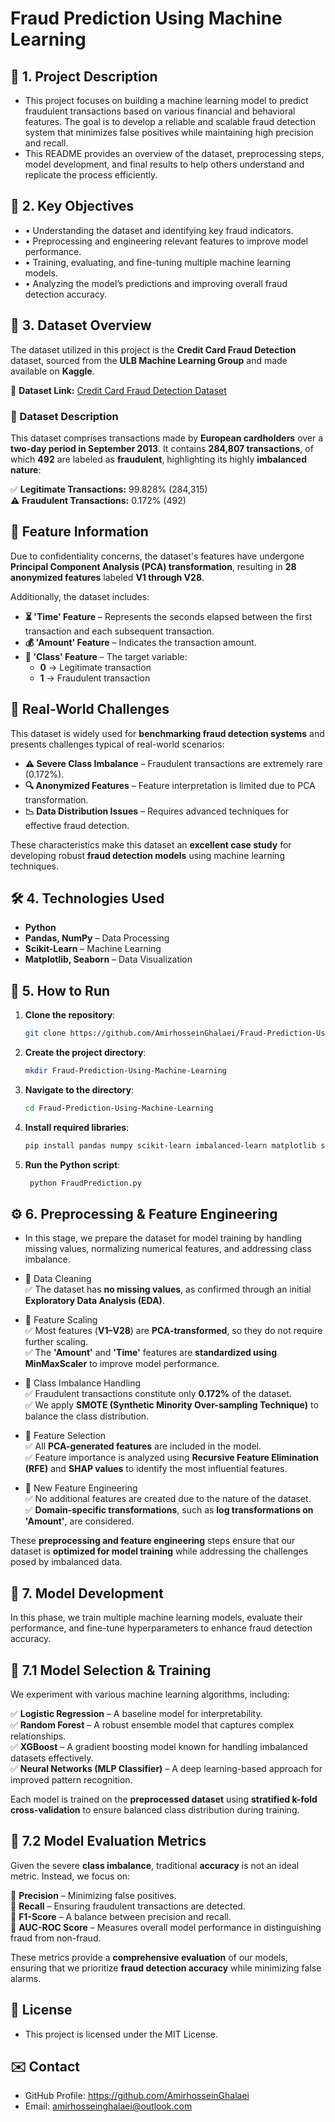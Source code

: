 # Fraud Prediction Using Machine Learning  

## 📌 1. Project Description  
- This project focuses on building a machine learning model to predict fraudulent transactions based on various financial and behavioral features. The goal is to develop a reliable and scalable fraud detection system that minimizes false positives while maintaining high precision and recall.
- This README provides an overview of the dataset, preprocessing steps, model development, and final results to help others understand and replicate the process efficiently.


## 🎯 2. Key Objectives
- •	Understanding the dataset and identifying key fraud indicators.
- •	Preprocessing and engineering relevant features to improve model performance.
- •	Training, evaluating, and fine-tuning multiple machine learning models.
- •	Analyzing the model’s predictions and improving overall fraud detection accuracy.



## 📂 3. Dataset Overview

The dataset utilized in this project is the **Credit Card Fraud Detection** dataset, sourced from the **ULB Machine Learning Group** and made available on **Kaggle**.  

📌 **Dataset Link:** [Credit Card Fraud Detection Dataset](https://www.kaggle.com/datasets/mlg-ulb/creditcardfraud/data)  

### 🔹 Dataset Description  
This dataset comprises transactions made by **European cardholders** over a **two-day period in September 2013**. It contains **284,807 transactions**, of which **492** are labeled as **fraudulent**, highlighting its highly **imbalanced nature**:  

✅ **Legitimate Transactions:** 99.828% (284,315)  
⚠️ **Fraudulent Transactions:** 0.172% (492)  

## 🔹 Feature Information  
Due to confidentiality concerns, the dataset's features have undergone **Principal Component Analysis (PCA) transformation**, resulting in **28 anonymized features** labeled **V1 through V28**.  

Additionally, the dataset includes:  
- **⏳ 'Time' Feature** – Represents the seconds elapsed between the first transaction and each subsequent transaction.  
- **💰 'Amount' Feature** – Indicates the transaction amount.  
- **🎯 'Class' Feature** – The target variable:  
  - **0** → Legitimate transaction  
  - **1** → Fraudulent transaction  

## 🔹 Real-World Challenges  
This dataset is widely used for **benchmarking fraud detection systems** and presents challenges typical of real-world scenarios:  
- **⚠️ Severe Class Imbalance** – Fraudulent transactions are extremely rare (0.172%).  
- **🔍 Anonymized Features** – Feature interpretation is limited due to PCA transformation.  
- **📉 Data Distribution Issues** – Requires advanced techniques for effective fraud detection.  

These characteristics make this dataset an **excellent case study** for developing robust **fraud detection models** using machine learning techniques.  



## 🛠️ 4. Technologies Used  
- **Python**  
- **Pandas, NumPy** – Data Processing  
- **Scikit-Learn** – Machine Learning  
- **Matplotlib, Seaborn** – Data Visualization


## 🚀 5. How to Run  
1. **Clone the repository**:  
   ```bash
   git clone https://github.com/AmirhosseinGhalaei/Fraud-Prediction-Using-Machine-Learning.git

2. **Create the project directory**:  
   ```bash
   mkdir Fraud-Prediction-Using-Machine-Learning

3. **Navigate to the directory**:
   ```bash
   cd Fraud-Prediction-Using-Machine-Learning

4. **Install required libraries**:
   ```bash
   pip install pandas numpy scikit-learn imbalanced-learn matplotlib seaborn

5. **Run the Python script**:
   ```bash
    python FraudPrediction.py

## ⚙️ 6. Preprocessing & Feature Engineering  

- In this stage, we prepare the dataset for model training by handling missing values, normalizing numerical features, and addressing class imbalance.  

- 🔹 Data Cleaning  
✅ The dataset has **no missing values**, as confirmed through an initial **Exploratory Data Analysis (EDA)**.  

- 🔹 Feature Scaling  
✅ Most features (**V1–V28**) are **PCA-transformed**, so they do not require further scaling.  
✅ The **'Amount'** and **'Time'** features are **standardized using MinMaxScaler** to improve model performance.  

- 🔹 Class Imbalance Handling  
✅ Fraudulent transactions constitute only **0.172%** of the dataset.  
✅ We apply **SMOTE (Synthetic Minority Over-sampling Technique)** to balance the class distribution.  

- 🔹 Feature Selection  
✅ All **PCA-generated features** are included in the model.  
✅ Feature importance is analyzed using **Recursive Feature Elimination (RFE)** and **SHAP values** to identify the most influential features.  

- 🔹 New Feature Engineering  
✅ No additional features are created due to the nature of the dataset.  
✅ **Domain-specific transformations**, such as **log transformations on 'Amount'**, are considered.  

These **preprocessing and feature engineering** steps ensure that our dataset is **optimized for model training** while addressing the challenges posed by imbalanced data.  



## 🤖 7. Model Development  

In this phase, we train multiple machine learning models, evaluate their performance, and fine-tune hyperparameters to enhance fraud detection accuracy.  

## 🔹 7.1 Model Selection & Training  
We experiment with various machine learning algorithms, including:  

✅ **Logistic Regression** – A baseline model for interpretability.  
✅ **Random Forest** – A robust ensemble model that captures complex relationships.  
✅ **XGBoost** – A gradient boosting model known for handling imbalanced datasets effectively.  
✅ **Neural Networks (MLP Classifier)** – A deep learning-based approach for improved pattern recognition.  

Each model is trained on the **preprocessed dataset** using **stratified k-fold cross-validation** to ensure balanced class distribution during training.  

## 🔹 7.2 Model Evaluation Metrics  
Given the severe **class imbalance**, traditional **accuracy** is not an ideal metric. Instead, we focus on:  

🎯 **Precision** – Minimizing false positives.  
🎯 **Recall** – Ensuring fraudulent transactions are detected.  
🎯 **F1-Score** – A balance between precision and recall.  
🎯 **AUC-ROC Score** – Measures overall model performance in distinguishing fraud from non-fraud.  

These metrics provide a **comprehensive evaluation** of our models, ensuring that we prioritize **fraud detection accuracy** while minimizing false alarms.  




## 📜 License
- This project is licensed under the MIT License.

## ✉️ Contact

- GitHub Profile: https://github.com/AmirhosseinGhalaei
- Email: amirhosseinghalaei@outlook.com
